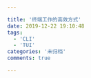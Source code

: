 ```yaml
---

title: '终端工作的高效方式' 
date: 2019-12-22 19:10:48
tags:
  - 'CLI'
  - 'TUI'
categories: '未归档'
comments: true

---
```

